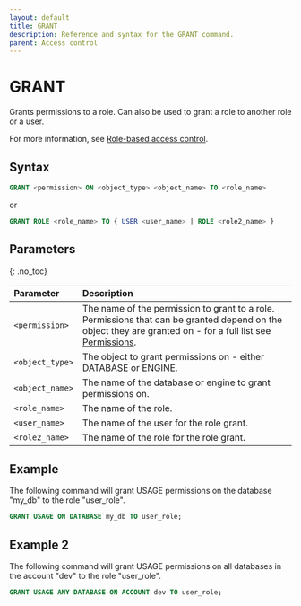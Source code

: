 ```yaml
---
layout: default
title: GRANT
description: Reference and syntax for the GRANT command.
parent: Access control
---
```


# GRANT
Grants permissions to a role. Can also be used to grant a role to another role or a user. 

For more information, see [Role-based access control](../../../Guides/security/rbac.md).

## Syntax

```sql
GRANT <permission> ON <object_type> <object_name> TO <role_name>
```

or

```sql
GRANT ROLE <role_name> TO { USER <user_name> | ROLE <role2_name> }
```

## Parameters 
{: .no_toc} 

| Parameter  | Description |
| :--------- | :---------- |
| `<permission>` | The name of the permission to grant to a role. Permissions that can be granted depend on the object they are granted on - for a full list see [Permissions](../../../Guides/security/rbac.md#permissions). |
| `<object_type>` | The object to grant permissions on - either DATABASE or ENGINE. |
| `<object_name>` | The name of the database or engine to grant permissions on. |
| `<role_name>` | The name of the role. |
| `<user_name>` | The name of the user for the role grant. |
| `<role2_name>` | The name of the role for the role grant. |

## Example

The following command will grant USAGE permissions on the database "my_db" to the role "user_role".

```sql
GRANT USAGE ON DATABASE my_db TO user_role;
```

## Example 2

The following command will grant USAGE permissions on all databases in the account "dev" to the role "user_role".

```sql
GRANT USAGE ANY DATABASE ON ACCOUNT dev TO user_role;
```
